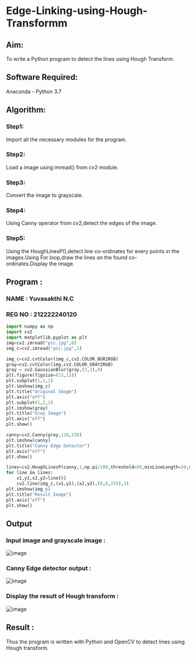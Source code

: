 # Edge-Linking-using-Hough-Transformm
## Aim:
To write a Python program to detect the lines using Hough Transform.

## Software Required:
Anaconda - Python 3.7

## Algorithm:
### Step1:

Import all the necessary modules for the program.
### Step2:

Load a image using imread() from cv2 module.
### Step3:

Convert the image to grayscale.
### Step4:

Using Canny operator from cv2,detect the edges of the image.
### Step5:

Using the HoughLinesP(),detect line co-ordinates for every points in the images.Using For loop,draw the lines on the found co-ordinates.Display the image.
## Program :
### NAME : Yuvasakthi N.C
### REG NO : 212222240120
```.py
import numpy as np
import cv2
import matplotlib.pyplot as plt
img=cv2.imread("pic.jpg",0)
img_c=cv2.imread("pic.jpg",1)

img_c=cv2.cvtColor(img_c,cv2.COLOR_BGR2RGB)
gray=cv2.cvtColor(img,cv2.COLOR_GRAY2RGB)
gray = cv2.GaussianBlur(gray,(3,3),0)
plt.figure(figsize=(13,13))
plt.subplot(1,2,1)
plt.imshow(img_c)
plt.title("Original Image")
plt.axis("off")
plt.subplot(1,2,2)
plt.imshow(gray)
plt.title("Gray Image")
plt.axis("off")
plt.show()

canny=cv2.Canny(gray,120,150)
plt.imshow(canny)
plt.title("Canny Edge Detector")
plt.axis("off")
plt.show()

lines=cv2.HoughLinesP(canny,1,np.pi/180,threshold=80,minLineLength=50,maxLineGap=250)
for line in lines:
    x1,y1,x2,y2=line[0]
    cv2.line(img_c,(x1,y1),(x2,y2),(0,0,255),3)
plt.imshow(img_c)
plt.title("Result Image")
plt.axis("off")
plt.show()

```


## Output

### Input image and grayscale image :

![image](https://github.com/IamShakthi/Edge-Linking-using-Hough-Transformm/assets/117913445/6a0d2df5-ab85-4252-99e5-ae8ccc9668b3)


### Canny Edge detector output : 
![image](https://github.com/IamShakthi/Edge-Linking-using-Hough-Transformm/assets/117913445/2ca48b31-4664-4d71-b553-eeef907e56ba)


### Display the result of Hough transform :
![image](https://github.com/IamShakthi/Edge-Linking-using-Hough-Transformm/assets/117913445/99df8f98-93cc-4c42-97e1-ce8233a00e0a)


## Result :
Thus the program is written with Python and OpenCV to detect lines using Hough transform.

